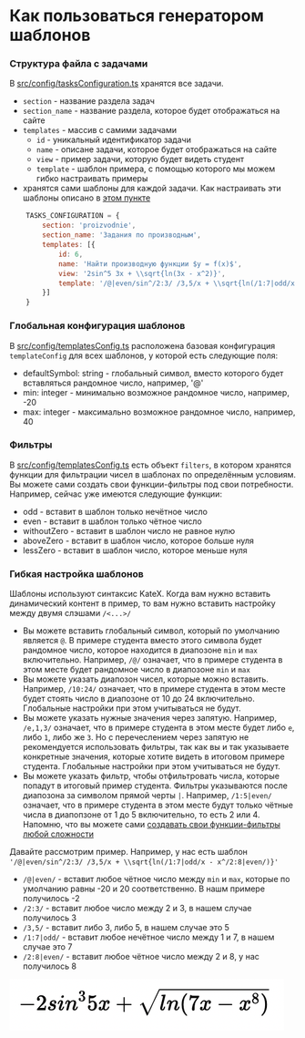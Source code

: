 # Как пользоваться генератором шаблонов

### Структура файла с задачами
В [src/config/tasksConfiguration.ts](./src/config/tasksConfiguration.ts) хранятся все задачи.
- `section` - название раздела задач
- `section_name` - название раздела, которое будет отображаться на сайте
- `templates` - массив с самими задачами
    - `id` - уникальный идентификатор задачи
    - `name` - описане задачи, которое будет отображаться на сайте
    - `view` - пример задачи, которую будет видеть студент
    - `template` - шаблон примера, с помощью которого мы можем гибко настраивать примеры
- хранятся сами шаблоны для каждой задачи. Как настраивать эти шаблоны описано в [этом пункте](#Гибкая-настройка-шаблонов)
```js
    TASKS_CONFIGURATION = {
        section: 'proizvodnie',
        section_name: 'Задания по производным',
        templates: [{
            id: 6,
            name: 'Найти производную функции $y = f(x)$',
            view: '2sin^5 3x + \\sqrt{ln(3x - x^2)}',
            template: '/@|even/sin^/2:3/ /3,5/x + \\sqrt{ln(/1:7|odd/x - x^/2:8|even/)}'
        }]
    }
```

### Глобальная конфигурация шаблонов
В [src/config/templatesConfig.ts](./src/config/templatesConfig.ts)
расположена базовая конфигурация `templateConfig` для всех шаблонов, у которой есть следующие поля:

- defaultSymbol: string - глобальный символ, вместо которого будет вставляться рандомное число, например, '@'
- min: integer - минимально возможное рандомное число, например, -20
- max: integer - максимально возможное рандомное число, например, 40

### Фильтры
В [src/config/templatesConfig.ts](./src/config/templatesConfig.ts)
есть объект `filters`, в котором хранятся функции для фильтрации чисел в шаблонах по определённым условиям.
Вы можете сами создать свои функции-фильтры под свои потребности.
Например, сейчас уже имеются следующие функции:
- odd - вставит в шаблон только нечётное число
- even - вставит в шаблон только чётное число
- withoutZero - вставит в шаблон число не равное нулю
- aboveZero - вставит в шаблон число, которое больше нуля
- lessZero - вставит в шаблон число, которое меньше нуля

### Гибкая настройка шаблонов
Шаблоны используют синтаксис KateX. Когда вам нужно вставить
динамический контент в пример, то вам нужно вставить настройку между двумя слэшами `/<...>/`
- Вы можете вставить глобальный символ, который по умолчанию является `@`. В примере студента вместо этого символа будет рандомное число,
которое находится в диапозоне `min` и `max` включительно. Например, `/@/` означает, что в примере студента в этом месте будет рандомное число в диапозоне `min` и `max`
- Вы можете указать диапозон чисел, которые можно вставить. Например, `/10:24/` означает, что в примере студента
в этом месте будет стоять число в диапозоне от 10 до 24 включительно. Глобальные настройки при этом учитываться не будут.
- Вы можете указать нужные значения через запятую. Например, `/e,1,3/` означает, что в примере студента в этом месте будет
либо `e`, либо `1`, либо же `3`. Но с перечеслением через запятую не рекомендуется использовать фильтры, так как вы и так указываете
конкретные значения, которые хотите видеть в итоговом примере студента. Глобальные настройки при этом учитываться не будут.
- Вы можете указать фильтр, чтобы отфильтровать числа, которые попадут в итоговый пример студента. Фильтры указываются
после диапозона за символом прямой черты `|`. Например, `/1:5|even/` означает, что в примере студента в этом месте будут
только чётные числа в диапопзоне от 1 до 5 включительно, то есть 2 или 4. Напомню, что вы можете сами [создавать свои функции-фильтры любой
сложности](#Фильтры)

Давайте рассмотрим пример.
Например, у нас есть шаблон `'/@|even/sin^/2:3/ /3,5/x + \\sqrt{ln(/1:7|odd/x - x^/2:8|even/)}'`
- `/@|even/` - вставит любое чётное число между `min` и `max`, которые по умолчанию равны -20 и 20 соответственно.
В нашм примере получилось -2
- `/2:3/` - вставит любое число между 2 и 3, в нашем случае получилось 3
- `/3,5/` - вставит либо 3, либо 5, в нашем случае это 5
- `/1:7|odd/` - вставит любое нечётное число между 1 и 7, в нашем случае это 7
- `/2:8|even/` - вставит любое чётное число между 2 и 8, у нас получилось 8

![](./src/assets/doc/task_example.png)
